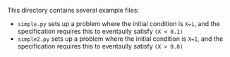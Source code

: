 This directory contains several example files:

* ``simple.py`` sets up a problem where the initial condition is ``X=1``, and the specification requires this to
eventaully satisfy ``(X < 0.1)``
* ``simple2.py`` sets up a problem where the initial condition is ``X=1``, and the specification requires this to
eventaully satisfy ``(X > 0.8)``
